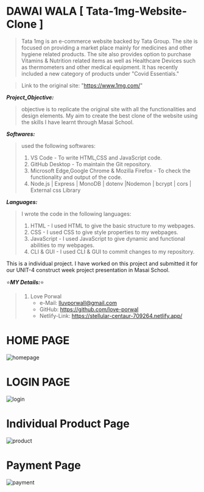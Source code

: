 # DAWAI WALA  [ Tata-1mg-Website-Clone ] 

>Tata 1mg is an e-commerce website backed by Tata Group. The site is focused on providing a market place mainly for medicines and other hygiene related products. The site also provides option to purchase Vitamins & Nutrition related items as well as Healthcare Devices such as thermometers and other medical equipment. It has recently included a new category of products under "Covid Essentials."

>Link to the original site: "https://www.1mg.com/"

***Project_Objective:***
>objective is to replicate the original site with all the functionalities and design elements. My aim to create the best clone of the website using the skills I have learnt through Masai School.

***Softwares:***
> used the following softwares: 
>1. VS Code - To write HTML,CSS and JavaScript code. 
>2. GitHub Desktop - To maintain the Git repository. 
>3. Microsoft Edge,Google Chrome & Mozilla Firefox - To check the functionality and output of the code.
>4. Node.js | Express | MonoDB | dotenv |Nodemon | bcrypt | cors | External css Library

***Languages:***
>I wrote the code in the following languages: 
>1. HTML - I used HTML to give the basic structure to my webpages. 
>2. CSS - I used CSS to give style properties to my webpages. 
>3. JavaScript - I used JavaScript to give dynamic and functional abilities to my webpages. 
>4. CLI & GUI - I used CLI & GUI to commit changes to my repository.

This is a individual project. I have worked on this project and submitted it for our UNIT-4 construct week project presentation in Masai School.

:star:***MY Details:***:star: 
 > 1. Love Porwal
   >    - e-Mail: lluvporwall@gmail.com
   >    - GitHub: https://github.com/love-porwal 
   >    - Netlify-Link: https://stellular-centaur-709264.netlify.app/
  

# HOME PAGE
![homepage](https://user-images.githubusercontent.com/112820391/221426960-3867d2c4-3631-4c2d-8f20-43caef693972.PNG)

# LOGIN PAGE
![login](https://user-images.githubusercontent.com/112820391/221427790-5a71e349-5659-4aad-81e5-25931987099f.PNG)

# Individual Product Page
![product](https://user-images.githubusercontent.com/112820391/221427752-9cce415b-a3f8-4275-baa0-836647fe5cdc.PNG)

# Payment Page

![payment](https://user-images.githubusercontent.com/112820391/221427824-01e13911-7a24-4f03-a6e1-1405a7db12a9.PNG)

